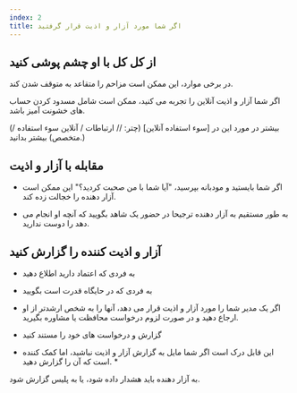 ```yaml
---
index: 2
title: اگر شما مورد آزار و اذیت قرار گرفتید
---
```

## از کل کل با او چشم پوشی کنید

در برخی موارد، این ممکن است مزاحم را متقاعد به متوقف شدن کند.

اگر شما آزار و اذیت آنلاین را تجربه می کنید، ممکن است شامل مسدود کردن حساب های خشونت آمیز باشد.

(بیشتر در مورد این در [سوء استفاده آنلاین] (چتر: // ارتباطات / آنلاین سوء استفاده / متخصص) بیشتر بدانید.)

## مقابله با آزار و اذیت

*   اگر شما بایستید و مودبانه بپرسید، "آیا شما با من صحبت کردید؟" این ممکن است آزار دهنده را خجالت زده کند.

*   به طور مستقیم به آزار دهنده ترجیحا در حضور یک شاهد بگویید که آنچه او انجام می دهد را دوست ندارید.

## آزار و اذیت کننده را گزارش کنید

*   به فردی که اعتماد دارید اطلاع دهید

*   به فردی که در حایگاه قدرت است بگویید

* اگر یک مدیر شما را مورد آزار و اذیت قرار می دهد، آنها را به شخص ارشدتر از او ارجاع دهید و در صورت لزوم درخواست محافظت یا مشاوره بگیرید.

*  گزارش و درخواست های خود را مستند کنید

* این قابل درک است اگر شما مایل به گزارش آزار و اذیت نباشید، اما کمک کننده است که آن را گزارش دهید. *

به آزار دهنده باید هشدار داده شود، یا به پلیس گزارش شود.